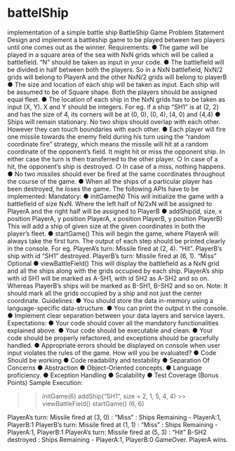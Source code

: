 # battelShip
implementation of a simple battle ship
BattleShip Game 
Problem Statement 
Design and implement a battleship game to be played between two players until one comes out as the winner. 
Requirements: 
● The game will be played in a square area of the sea with NxN grids which will be called a battlefield. “N” should be taken as input in your code. 
● The battlefield will be divided in half between both the players. So in a NxN battlefield, NxN/2 grids will belong to PlayerA and the other NxN/2 grids will belong to playerB ● The size and location of each ship will be taken as input. Each ship will be assumed to be of Square shape. Both the players should be assigned equal fleet. ● The location of each ship in the NxN grids has to be taken as input (X, Y). X and Y should be integers. For eg. if a ship “SH1” is at (2, 2) and has the size of 4, its corners will be at (0, 0), (0, 4), (4, 0) and (4,4) 
● Ships will remain stationary. No two ships should overlap with each other. However they can touch boundaries with each other. 
● Each player will fire one missile towards the enemy field during his turn using the “random coordinate fire” strategy, which means the missile will hit at a random coordinate of the opponent’s field. It might hit or miss the opponent ship. In either case the turn is then transferred to the other player. 
○ In case of a hit, the opponent’s ship is destroyed. 
○ In case of a miss, nothing happens. 
● No two missiles should ever be fired at the same coordinates throughout the course of the game. 
● When all the ships of a particular player has been destroyed, he loses the game. The following APIs have to be implemented: 
Mandatory: 
● initGame(N) 
This will initialize the game with a battlefield of size NxN. Where the left half of N/2xN will be assigned to PlayerA and the right half will be assigned to PlayerB ● addShip(id, size, x position PlayerA, y position PlayerA, x position PlayerB, y position PlayerB)
This will add a ship of given size at the given coordinates in both the player’s fleet. 
● startGame() 
This will begin the game, where PlayerA will always take the first turn. The output of each step should be printed clearly in the console. 
For eg. 
PlayerA’s turn: Missile fired at (2, 4). “Hit”. PlayerB’s ship with id “SH1” 
destroyed. 
PlayerB’s turn: Missile fired at (6, 1). “Miss” 
Optional 
● viewBattleField() 
This will display the battlefield as a NxN grid and all the ships along with the grids occupied by each ship. PlayerA’s ship with id SH1 will be marked as A-SH1, with id SH2 as A-SH2 and so on. Whereas PlayerB’s ships will be marked as B-SH1, B-SH2 and so on. 
Note: It should mark all the grids occupied by a ship and not just the center coordinate. 
Guidelines: 
● You should store the data in-memory using a language-specific data-structure. ● You can print the output in the console. 
● Implement clear separation between your data layers and service layers. Expectations: 
● Your code should cover all the mandatory functionalities explained above. ● Your code should be executable and clean. 
● Your code should be properly refactored, and exceptions should be gracefully handled. ● Appropriate errors should be displayed on console when user input violates the rules of the game. 
How will you be evaluated? 
● Code Should be working 
● Code readability and testability 
● Separation Of Concerns 
● Abstraction 
● Object-Oriented concepts. 
● Language proficiency. 
● Exception Handling 
● Scalability
● Test Coverage (Bonus Points) 
Sample Execution: 
>> initGame(6) 
>> addShip(“SH1”, size = 2, 1, 5, 4, 4) >> viewBattleField()
>> startGame() 
(6, 6) 

PlayerA’s turn: Missile fired at (3, 0) : “Miss” : Ships Remaining - PlayerA:1, PlayerB:1 
PlayerB’s turn: Missile fired at (1, 1) : “Miss” : Ships Remaining - PlayerA:1, PlayerB:1 
PlayerA’s turn: Missile fired at (5, 3) : “Hit” B-SH2 destroyed : Ships Remaining - PlayerA:1, PlayerB:0 
GameOver. PlayerA wins.
